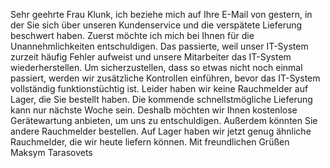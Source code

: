 Sehr geehrte Frau Klunk, ich beziehe mich auf Ihre E-Mail von gestern, in der Sie sich über unseren Kundenservice und die verspätete Lieferung beschwert haben. Zuerst möchte ich mich bei Ihnen für die Unannehmlichkeiten entschuldigen. Das passierte, weil unser IT-System zurzeit häufig Fehler aufweist und unsere Mitarbeiter das IT-System wiederherstellen. Um sicherzustellen, dass so etwas nicht noch einmal passiert, werden wir zusätzliche Kontrollen einführen, bevor das IT-System vollständig funktionstüchtig ist. Leider haben wir keine Rauchmelder auf Lager, die Sie bestellt haben. Die kommende schnellstmögliche Lieferung kann nur nächste Woche sein. Deshalb möchten wir Ihnen kostenlose Gerätewartung anbieten, um uns zu entschuldigen. Außerdem könnten Sie andere Rauchmelder bestellen. Auf Lager haben wir jetzt genug ähnliche Rauchmelder, die wir heute liefern können. 
Mit freundlichen Grüßen 
Maksym Tarasovets